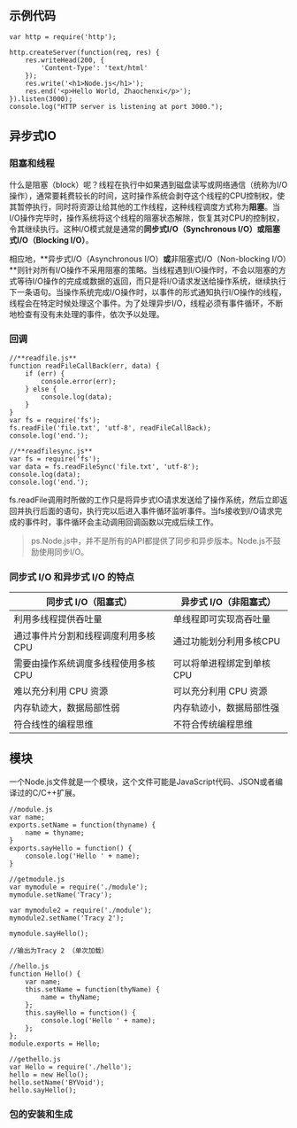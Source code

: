 ## 示例代码
```nodejs
var http = require('http');

http.createServer(function(req, res) {
    res.writeHead(200, {
        'Content-Type': 'text/html'
    });
    res.write('<h1>Node.js</h1>');
    res.end('<p>Hello World, Zhaochenxi</p>');
}).listen(3000);
console.log("HTTP server is listening at port 3000.");
```

## 异步式IO
### 阻塞和线程
什么是阻塞（block）呢？线程在执行中如果遇到磁盘读写或网络通信（统称为I/O操作），通常要耗费较长的时间，这时操作系统会剥夺这个线程的CPU控制权，使其暂停执行，同时将资源让给其他的工作线程，这种线程调度方式称为**阻塞**。当I/O操作完毕时，操作系统将这个线程的阻塞状态解除，恢复其对CPU的控制权，令其继续执行。这种I/O模式就是通常的**同步式I/O（Synchronous I/O）**或**阻塞式I/O（Blocking I/O）**。

相应地，**异步式I/O（Asynchronous I/O）**或**非阻塞式I/O（Non-blocking I/O）**则针对所有I/O操作不采用阻塞的策略。当线程遇到I/O操作时，不会以阻塞的方式等待I/O操作的完成或数据的返回，而只是将I/O请求发送给操作系统，继续执行下一条语句。当操作系统完成I/O操作时，以事件的形式通知执行I/O操作的线程，线程会在特定时候处理这个事件。为了处理异步I/O，线程必须有事件循环，不断地检查有没有未处理的事件，依次予以处理。

### 回调
```nodejs
//**readfile.js**
function readFileCallBack(err, data) {
    if (err) {
        console.error(err);
    } else {
        console.log(data);
    }
}
var fs = require('fs');
fs.readFile('file.txt', 'utf-8', readFileCallBack);
console.log('end.');

//**readfilesync.js**
var fs = require('fs');
var data = fs.readFileSync('file.txt', 'utf-8');
console.log(data);
console.log('end.');

```

fs.readFile调用时所做的工作只是将异步式IO请求发送给了操作系统，然后立即返回并执行后面的语句，执行完以后进入事件循环监听事件。当fs接收到I/O请求完成的事件时，事件循环会主动调用回调函数以完成后续工作。

>ps.Node.js中，并不是所有的API都提供了同步和异步版本。Node.js不鼓励使用同步I/O。

### 同步式 I/O 和异步式 I/O 的特点
| 同步式 I/O（阻塞式） | 异步式 I/O（非阻塞式） |
| --- | --- |
| 利用多线程提供吞吐量 | 单线程即可实现高吞吐量 |
| 通过事件片分割和线程调度利用多核CPU | 通过功能划分利用多核CPU |
| 需要由操作系统调度多线程使用多核 CPU | 可以将单进程绑定到单核 CPU |
| 难以充分利用 CPU 资源 | 可以充分利用 CPU 资源 |
| 内存轨迹大，数据局部性弱 | 内存轨迹小，数据局部性强 |
| 符合线性的编程思维 | 不符合传统编程思维 |


## 模块
一个Node.js文件就是一个模块，这个文件可能是JavaScript代码、JSON或者编译过的C/C++扩展。
```nodejs
//module.js
var name;
exports.setName = function(thyname) {
    name = thyname;
}
exports.sayHello = function() {
    console.log('Hello ' + name);
}

//getmodule.js
var mymodule = require('./module');
mymodule.setName('Tracy');

var mymodule2 = require('./module');
mymodule2.setName('Tracy 2');

mymodule.sayHello();

//输出为Tracy 2 （单次加载）
```

```nodejs
//hello.js
function Hello() {
    var name;
    this.setName = function(thyName) {
        name = thyName;
    };
    this.sayHello = function() {
        console.log('Hello ' + name);
    };
};
module.exports = Hello;

//gethello.js
var Hello = require('./hello');
hello = new Hello();
hello.setName('BYVoid');
hello.sayHello();
```

### 包的安装和生成























